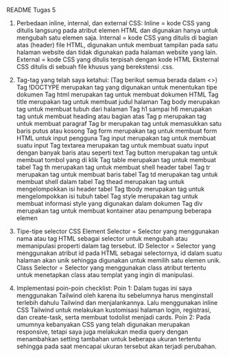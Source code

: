 README Tugas 5

1. Perbedaan inline, internal, dan external CSS:
Inline = kode CSS yang ditulis langsung pada atribut elemen HTML dan digunakan hanya untuk mengubah satu elemen saja.
Internal = kode CSS yang ditulis di bagian atas (header) file HTML, digunakan untuk membuat tampilan pada satu halaman website dan tidak digunakan pada halaman website yang lain.
External = kode CSS yang ditulis terpisah dengan kode HTML Eksternal CSS ditulis di sebuah file khusus yang berekstensi .css. 

2. Tag-tag yang telah saya ketahui:
(Tag berikut semua berada dalam <>)
Tag !DOCTYPE merupakan tag yang digunakan untuk menentukan tipe dokumen
Tag html merupakan tag untuk membuat dokumen HTML
Tag title merupakan tag untuk membuat judul halaman
Tag body merupakan tag untuk membuat tubuh dari halaman
Tag h1 sampai h6 merupakan tag untuk membuat heading atau bagian atas
Tag p merupakan tag untuk membuat paragraf
Tag br merupakan tag untuk memasukkan satu baris putus atau kosong
Tag form merupakan tag untuk membuat form HTML untuk input pengguna
Tag input merupakan tag untuk membuat suatu input
Tag textarea merupakan tag untuk membuat suatu input dengan banyak baris atau seperti text
Tag button merupakan tag untuk membuat tombol yang di klik
Tag table merupakan tag untuk membuat tabel
Tag th merupakan tag untuk membuat shell header tabel
Tag tr merupakan tag untuk membuat baris tabel
Tag td merupakan tag untuk membuat shell dalam tabel
Tag thead merupakan tag untuk mengelompokkan isi header tabel
Tag tbody merupakan tag untuk mengelompokkan isi tubuh tabel
Tag style merupakan tag untuk membuat informasi style yang digunakan dalam dokumen
Tag div merupakan tag untuk membuat kontainer atau penampung beberapa elemen

3. Tipe-tipe selector CSS
Element Selector = Selector yang menggunakan nama atau tag HTML sebagai selector untuk mengubah atau memanipulasi  properti dalam tag tersebut.
ID Selector = Selector yang menggunakan atribut id pada HTML sebagai selectornya, id dalam suatu halaman akan unik sehingga digunakan untuk memilih satu elemen unik.
Class Selector = Selector yang menggunakan class atribut tertentu untuk menetapkan class atau templat yang ingin di manipulasi.

4. Implementasi poin-poin checklist:
Poin 1: Dalam tugas ini saya menggunakan Tailwind oleh karena itu sebelumnya harus menginstall terlebih dahulu Tailwind dan menjalankannya. Lalu menggunakan inline CSS Tailwind untuk melakukan kustomisasi halaman login, registrasi, dan create-task, serta membuat todolist menjadi cards.
Poin 2: Pada umumnya kebanyakan CSS yang telah digunakan merupakan responsive, tetapi saya juga melakukan media query dengan menambahkan setting tambahan untuk beberapa ukuran tertentu sehingga pada saat mencapai ukuran tersebut akan terjadi perubahan.